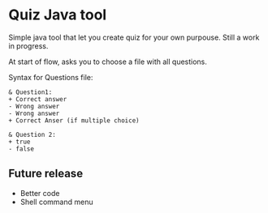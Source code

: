 # Quiz Java tool

Simple java tool that let you create quiz for your own purpouse.
Still a work in progress.

At start of flow, asks you to choose a file with all questions.

Syntax for Questions file:

```
& Question1:
+ Correct answer
- Wrong answer
- Wrong answer
+ Correct Anser (if multiple choice)

& Question 2:
+ true
- false
```

## Future release
+ Better code
+ Shell command menu
